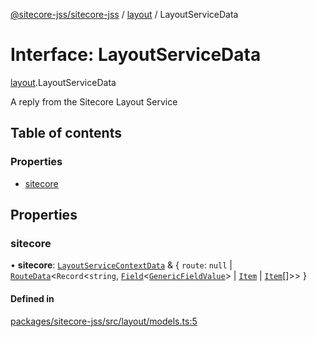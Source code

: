 [@sitecore-jss/sitecore-jss](../README.md) / [layout](../modules/layout.md) / LayoutServiceData

# Interface: LayoutServiceData

[layout](../modules/layout.md).LayoutServiceData

A reply from the Sitecore Layout Service

## Table of contents

### Properties

- [sitecore](layout.LayoutServiceData.md#sitecore)

## Properties

### sitecore

• **sitecore**: [`LayoutServiceContextData`](layout.LayoutServiceContextData.md) & \{ `route`: ``null`` \| [`RouteData`](layout.RouteData.md)\<`Record`\<`string`, [`Field`](layout.Field.md)\<[`GenericFieldValue`](../modules/layout.md#genericfieldvalue)\> \| [`Item`](layout.Item.md) \| [`Item`](layout.Item.md)[]\>\>  }

#### Defined in

[packages/sitecore-jss/src/layout/models.ts:5](https://github.com/Sitecore/jss/blob/d371c47cd/packages/sitecore-jss/src/layout/models.ts#L5)
